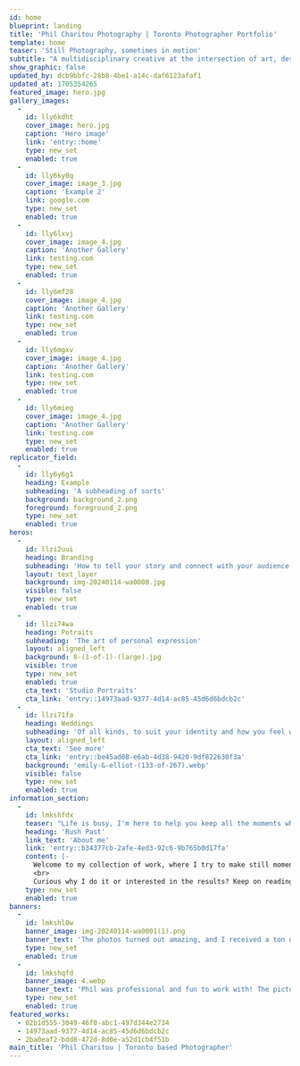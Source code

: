 ```yaml
---
id: home
blueprint: landing
title: 'Phil Charitou Photography | Toronto Photographer Portfolio'
template: home
teaser: 'Still Photography, sometimes in motion'
subtitle: "A multidisciplinary creative at the intersection of art, design and technology. I'm on a mission to explore, create meaning and provoke emotions through design and storytelling."
show_graphic: false
updated_by: dcb9bbfc-28b8-4be1-a14c-daf6123afaf1
updated_at: 1705354265
featured_image: hero.jpg
gallery_images:
  -
    id: lly6kdht
    cover_image: hero.jpg
    caption: 'Hero image'
    link: 'entry::home'
    type: new_set
    enabled: true
  -
    id: lly6ky0q
    cover_image: image_3.jpg
    caption: 'Example 2'
    link: google.com
    type: new_set
    enabled: true
  -
    id: lly6lxvj
    cover_image: image_4.jpg
    caption: 'Another Gallery'
    link: testing.com
    type: new_set
    enabled: true
  -
    id: lly6mf28
    cover_image: image_4.jpg
    caption: 'Another Gallery'
    link: testing.com
    type: new_set
    enabled: true
  -
    id: lly6mgxv
    cover_image: image_4.jpg
    caption: 'Another Gallery'
    link: testing.com
    type: new_set
    enabled: true
  -
    id: lly6mieg
    cover_image: image_4.jpg
    caption: 'Another Gallery'
    link: testing.com
    type: new_set
    enabled: true
replicator_field:
  -
    id: lly6y6g1
    heading: Example
    subheading: 'A subheading of sorts'
    background: background_2.png
    foreground: foreground_2.png
    type: new_set
    enabled: true
heros:
  -
    id: llzi2uui
    heading: Branding
    subheading: 'How to tell your story and connect with your audience.'
    layout: text_layer
    background: img-20240114-wa0008.jpg
    visible: false
    type: new_set
    enabled: true
  -
    id: llzi74wa
    heading: Potraits
    subheading: 'The art of personal expression'
    layout: aligned_left
    background: 8-(1-of-1)-(large).jpg
    visible: true
    type: new_set
    enabled: true
    cta_text: 'Studio Portraits'
    cta_link: 'entry::14973aad-9377-4d14-ac85-45d6d6bdcb2c'
  -
    id: llzi71fa
    heading: Weddings
    subheading: 'Of all kinds, to suit your identity and how you feel within a snippet of time'
    layout: aligned_left
    cta_text: 'See more'
    cta_link: 'entry::be45ad08-e6ab-4d38-9420-9df822630f3a'
    background: 'emily-&-elliot-(133-of-267).webp'
    visible: false
    type: new_set
    enabled: true
information_section:
  -
    id: lmkshfdx
    teaser: "Life is busy, I'm here to help you keep all the moments which"
    heading: 'Rush Past'
    link_text: 'About me'
    link: 'entry::b34377cb-2afe-4ed3-92c6-9b765b0d17fa'
    content: |-
      Welcome to my collection of work, where I try to make still moments come to life and etch stories in every frame. Through the expression via composition, the beauty of individuals, their willingness to share their life, and the beautiful technology that allows us to capture it all. 
      <br>
      Curious why I do it or interested in the results? Keep on reading.
    type: new_set
    enabled: true
banners:
  -
    id: lmkshl0w
    banner_image: img-20240114-wa0001(1).png
    banner_text: 'The photos turned out amazing, and I received a ton of compliments on them. I would highly recommend Phil to anyone looking for a photographer with a good eye.'
    type: new_set
    enabled: true
  -
    id: lmkshqfd
    banner_image: 4.webp
    banner_text: 'Phil was professional and fun to work with! The pictures turned out exactly as we had hoped they would.'
    type: new_set
    enabled: true
featured_works:
  - 02b1d555-3049-46f0-abc1-497d344e2734
  - 14973aad-9377-4d14-ac85-45d6d6bdcb2c
  - 2ba0eaf2-bdd8-472d-8d0e-a52d1cb4f51b
main_title: 'Phil Charitou | Toronto based Photographer'
---
```

